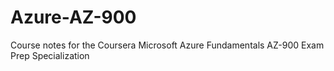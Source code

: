 # Azure-AZ-900
Course notes for the Coursera Microsoft Azure Fundamentals AZ-900 Exam Prep Specialization 

